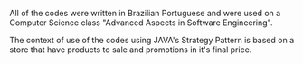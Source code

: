 All of the codes were written in Brazilian Portuguese and were used on a Computer Science class "Advanced Aspects in Software Engineering".

The context of use of the codes using JAVA's Strategy Pattern is based on a store that have products to sale and promotions in it's final price.
